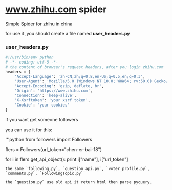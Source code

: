 # www.zhihu.com spider

Simple Spider for zhihu in china

for use it ,you should create a file named **user_headers.py**

### user_headers.py

```python
#!/usr/bin/env python
# -*- coding: utf-8 -*-
# the content of browser's request headers, after you login zhihu.com
headers = {
    'Accept-Language': 'zh-CN,zh;q=0.8,en-US;q=0.5,en;q=0.3',
    'User-Agent': 'Mozilla/5.0 (Windows NT 10.0; WOW64; rv:50.0) Gecko/20100101 Firefox/50.0',
    'Accept-Encoding': 'gzip, deflate, br',
    'Origin': 'https://www.zhihu.com',
    'Connection': 'keep-alive',
    'X-Xsrftoken': 'your xsrf token',
    'Cookie': 'your cookies'
}
```

if you want get someone followers

you can use it for this:

'''python
from followers import Followers

flers = Followers(url_token="chen-er-bai-18")

for i in flers.get_api_object():
    print i["name"], i["url_token"]
```
the same `following.py`, `question_api.py`, `voter_profile.py`, `comments.py`, `FollowingTopic.py`

the `question.py` use old api it return html then parse pyquery.